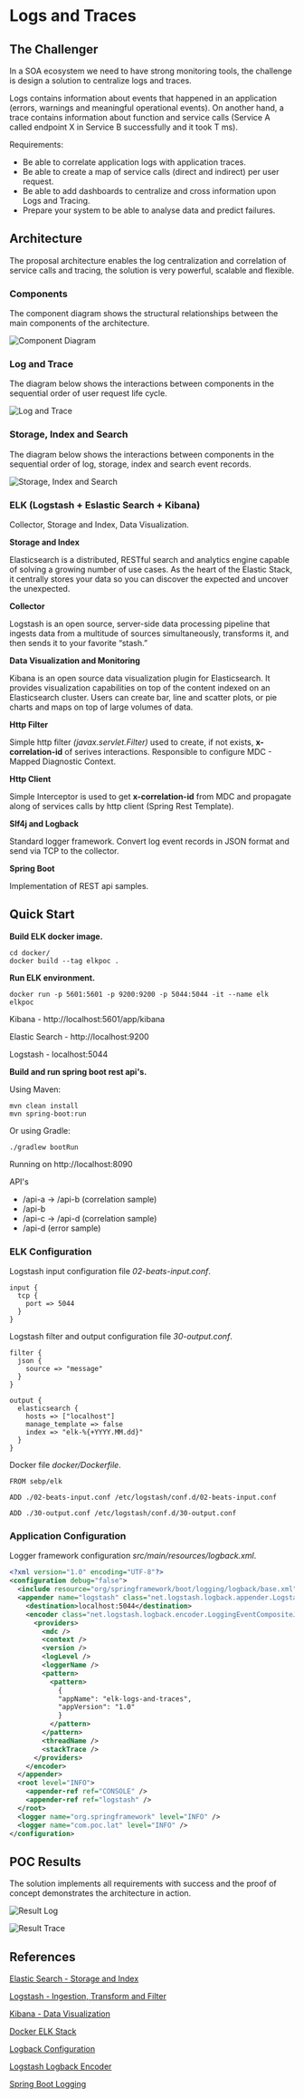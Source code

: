 # Logs and Traces

## The Challenger

In a SOA ecosystem we need to have strong monitoring tools, the challenge is design a solution to centralize logs and traces.

Logs contains information about events that happened in an application (errors, warnings and meaningful operational events). On another hand, a trace contains information about function and service calls (Service A called endpoint X in Service B successfully and it took T ms).

Requirements:
- Be able to correlate application logs with application traces.
- Be able to create a map of service calls (direct and indirect) per user request.
- Be able to add dashboards to centralize and cross information upon Logs and
Tracing.
- Prepare your system to be able to analyse data and predict failures.

## Architecture 

The proposal architecture enables the log centralization and correlation of service calls and tracing, the solution is very powerful, scalable and flexible.

### Components

The component diagram shows the structural relationships between the main components of the architecture.

![Component Diagram](img/component.png)

### Log and Trace

The diagram below shows the interactions between components in the sequential order of user request life cycle. 

![Log and Trace](img/log-and-trace-seq.png)

### Storage, Index and Search

The diagram below shows the interactions between components in the sequential order of log, storage, index and search event records. 

![Storage, Index and Search](img/store-index-search-seq.png)

### ELK (Logstash + Eslastic Search + Kibana)

Collector, Storage and Index, Data Visualization.

**Storage and Index**

Elasticsearch is a distributed, RESTful search and analytics engine capable of solving a growing number of use cases. As the heart of the Elastic Stack, it centrally stores your data so you can discover the expected and uncover the unexpected.

**Collector**

Logstash is an open source, server-side data processing pipeline that ingests data from a multitude of sources simultaneously, transforms it, and then sends it to your favorite “stash.”

**Data Visualization and Monitoring**

Kibana is an open source data visualization plugin for Elasticsearch. It provides visualization capabilities on top of the content indexed on an Elasticsearch cluster. Users can create bar, line and scatter plots, or pie charts and maps on top of large volumes of data.

**Http Filter**

Simple http filter *(javax.servlet.Filter)* used to create, if not exists, **x-correlation-id** of serives interactions. Responsible to configure MDC - Mapped Diagnostic Context.

**Http Client**

Simple Interceptor is used to get **x-correlation-id** from MDC and propagate along of services calls by http client (Spring Rest Template).

**Slf4j and Logback**

Standard logger framework. Convert log event records in JSON format and send via TCP to the collector.

**Spring Boot** 

Implementation of REST api samples.

## Quick Start

**Build ELK docker image.**

```shell
cd docker/
docker build --tag elkpoc .
```

**Run ELK environment.**

```shell
docker run -p 5601:5601 -p 9200:9200 -p 5044:5044 -it --name elk elkpoc
```
Kibana - http://localhost:5601/app/kibana

Elastic Search - http://localhost:9200 

Logstash - localhost:5044

**Build and run spring boot rest api's.**

Using Maven:

```shell
mvn clean install
mvn spring-boot:run 
```
Or using Gradle:

```
./gradlew bootRun
```

Running on http://localhost:8090

API's

- /api-a -> /api-b (correlation sample)
- /api-b
- /api-c -> /api-d (correlation sample)
- /api-d (error sample)

### ELK Configuration

Logstash input configuration file *02-beats-input.conf*.
```
input {
  tcp {
    port => 5044
  }  
}
```
Logstash filter and output configuration file *30-output.conf*.

```
filter {
  json {
    source => "message"
  }
}

output {
  elasticsearch {
    hosts => ["localhost"]
    manage_template => false
    index => "elk-%{+YYYY.MM.dd}"
  }
}
```
Docker file *docker/Dockerfile*.
```
FROM sebp/elk

ADD ./02-beats-input.conf /etc/logstash/conf.d/02-beats-input.conf

ADD ./30-output.conf /etc/logstash/conf.d/30-output.conf
```

### Application Configuration

Logger framework configuration *src/main/resources/logback.xml*.

```xml
<?xml version="1.0" encoding="UTF-8"?>
<configuration debug="false">
  <include resource="org/springframework/boot/logging/logback/base.xml" />
  <appender name="logstash" class="net.logstash.logback.appender.LogstashTcpSocketAppender">
    <destination>localhost:5044</destination>
    <encoder class="net.logstash.logback.encoder.LoggingEventCompositeJsonEncoder">
      <providers>
        <mdc />
        <context />
        <version />
        <logLevel />
        <loggerName />
        <pattern>
          <pattern>
            {
            "appName": "elk-logs-and-traces",
            "appVersion": "1.0"
            }
          </pattern>
        </pattern>
        <threadName />
        <stackTrace />
      </providers>
    </encoder>
  </appender>
  <root level="INFO">
    <appender-ref ref="CONSOLE" />
    <appender-ref ref="logstash" />
  </root>
  <logger name="org.springframework" level="INFO" />
  <logger name="com.poc.lat" level="INFO" />
</configuration>
```

## POC Results

The solution implements all requirements with success and the proof of concept demonstrates the architecture in action.  

![Result Log](img/results.png)

![Result Trace](img/result-trace.png)

## References  

[Elastic Search - Storage and Index](https://www.elastic.co/products/elasticsearch)

[Logstash - Ingestion, Transform and Filter](https://www.elastic.co/products/logstash)

[Kibana - Data Visualization](https://www.elastic.co/products/kibana)

[Docker ELK Stack](https://github.com/spujadas/elk-docker)

[Logback Configuration](https://logback.qos.ch/manual/configuration.html)

[Logstash Logback Encoder](https://github.com/logstash/logstash-logback-encoder)

[Spring Boot Logging](https://docs.spring.io/spring-boot/docs/current/reference/html/howto-logging.html)

